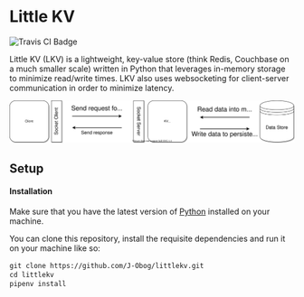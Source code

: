 # Little KV

![Travis CI Badge](https://app.travis-ci.com/J-Obog/littlekv.svg?branch=main)

Little KV (LKV) is a lightweight, key-value store (think Redis, Couchbase on a much smaller scale) written in Python that leverages in-memory storage to minimize read/write times. LKV also uses websocketing for client-server communication in order to minimize latency.

![LKV Architecture](/assets/lkv_architecture.svg)

## Setup

#### Installation

Make sure that you have the latest version of [Python](https://www.python.org/downloads/) installed on your machine.

You can clone this repository, install the requisite dependencies and run it on your machine like so:

```
git clone https://github.com/J-Obog/littlekv.git
cd littlekv
pipenv install
```
